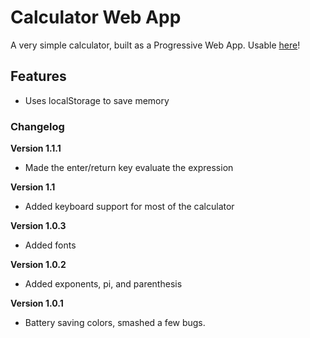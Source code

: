 # Calculator Web App

A very simple calculator, built as a Progressive Web App. Usable [here](https://swiftninja99.github.io/calculator)!

## Features

- Uses localStorage to save memory

### Changelog

**Version 1.1.1**

- Made the enter/return key evaluate the expression

**Version 1.1**

- Added keyboard support for most of the calculator

**Version 1.0.3**

- Added fonts

**Version 1.0.2**

- Added exponents, pi, and parenthesis

**Version 1.0.1**

- Battery saving colors, smashed a few bugs.
